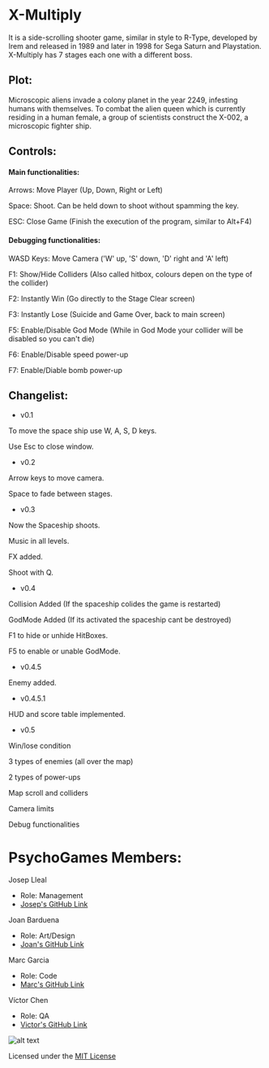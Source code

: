 ﻿# X-Multiply
It is a side-scrolling shooter game, similar in style to R-Type, developed by Irem and released in 1989 and later in 1998 for Sega Saturn and Playstation. X-Multiply has 7 stages each one with a different boss.

## Plot:
Microscopic aliens invade a colony planet in the year 2249, infesting humans with themselves. 
To combat the alien queen which is currently residing in a human female, a group of scientists 
construct the X-002, a microscopic fighter ship.


## Controls:

#### Main functionalities:

Arrows: Move Player (Up, Down, Right or Left)

Space: Shoot. Can be held down to shoot without spamming the key.

ESC: Close Game (Finish the execution of the program, similar to Alt+F4)

#### Debugging functionalities:

WASD Keys: Move Camera ('W' up, 'S' down, 'D' right and 'A' left)

F1: Show/Hide Colliders (Also called hitbox, colours depen on the type of the collider)

F2: Instantly Win (Go directly to the Stage Clear screen)

F3: Instantly Lose (Suicide and Game Over, back to main screen)

F5: Enable/Disable God Mode (While in God Mode your collider will be disabled so you can't die)

F6: Enable/Disable speed power-up

F7: Enable/Diable bomb power-up

## Changelist:
- v0.1

To move the space ship use W, A, S, D keys.

Use Esc to close window.

- v0.2

Arrow keys to move camera.

Space to fade between stages.

- v0.3

Now the Spaceship shoots.

Music in all levels.

FX added.

Shoot with Q.

- v0.4

Collision Added (If the spaceship colides the game is restarted)

GodMode Added (If its activated the spaceship cant be destroyed)

F1 to hide or unhide HitBoxes.

F5 to enable or unable GodMode.

- v0.4.5

Enemy added.

- v0.4.5.1

HUD and score table implemented.

- v0.5

Win/lose condition

3 types of enemies (all over the map)

2 types of power-ups 

Map scroll and colliders

Camera limits

Debug functionalities

# PsychoGames Members:

Josep Lleal
   - Role: Management
   - [Josep's GitHub Link](https://github.com/JosepLleal)
   
Joan Barduena
   - Role: Art/Design
   - [Joan's GitHub Link](https://github.com/JoanBarduena)
   
Marc Garcia
   - Role: Code
   - [Marc's GitHub Link](https://github.com/marcgreig)
   
Víctor Chen
   - Role: QA
   - [Victor's GitHub Link](https://github.com/Scarzard)
   
   
![alt text](https://i.gyazo.com/236d95cb0994d9f54e56128f57ca4d8c.jpg "Team photo")

Licensed under the [MIT License](LICENSE)
